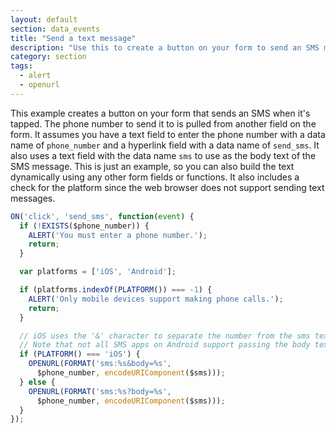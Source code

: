 ```yaml
---
layout: default
section: data_events
title: "Send a text message"
description: "Use this to create a button on your form to send an SMS message."
category: section
tags:
  - alert
  - openurl
---
```


This example creates a button on your form that sends an SMS when it's tapped. The phone number to send it to is pulled from another field on the form. It assumes you have a text field to enter the phone number with a data name of `phone_number` and a hyperlink field with a data name of `send_sms`. It also uses a text field with the data name `sms` to use as the body text of the SMS message. This is just an example, so you can also build the text dynamically using any other form fields or functions. It also includes a check for the platform since the web browser does not support sending text messages.

```js
ON('click', 'send_sms', function(event) {
  if (!EXISTS($phone_number)) {
    ALERT('You must enter a phone number.');
    return;
  }

  var platforms = ['iOS', 'Android'];

  if (platforms.indexOf(PLATFORM()) === -1) {
    ALERT('Only mobile devices support making phone calls.');
    return;
  }

  // iOS uses the '&' character to separate the number from the sms text
  // Note that not all SMS apps on Android support passing the body text.
  if (PLATFORM() === 'iOS') {
    OPENURL(FORMAT('sms:%s&body=%s',
      $phone_number, encodeURIComponent($sms)));
  } else {
    OPENURL(FORMAT('sms:%s?body=%s',
      $phone_number, encodeURIComponent($sms)));
  }
});
```
